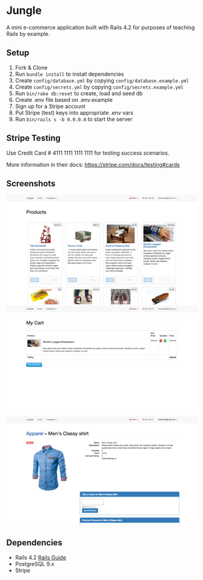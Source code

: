 # Jungle

A mini e-commerce application built with Rails 4.2 for purposes of teaching Rails by example.


## Setup

1. Fork & Clone
2. Run `bundle install` to install dependencies
3. Create `config/database.yml` by copying `config/database.example.yml`
4. Create `config/secrets.yml` by copying `config/secrets.example.yml`
5. Run `bin/rake db:reset` to create, load and seed db
6. Create .env file based on .env.example
7. Sign up for a Stripe account
8. Put Stripe (test) keys into appropriate .env vars
9. Run `bin/rails s -b 0.0.0.0` to start the server

## Stripe Testing

Use Credit Card # 4111 1111 1111 1111 for testing success scenarios.

More information in their docs: <https://stripe.com/docs/testing#cards>

## Screenshots
![Screenshot of default homepage for Jungle-rails](https://github.com/VidushanK/jungle-rails/blob/master/docs/home.png)
![Screenshot of order page](https://github.com/VidushanK/jungle-rails/blob/master/docs/order.png)
![Screenshot of product show page](https://github.com/VidushanK/jungle-rails/blob/master/docs/soldout.png)

## Dependencies

* Rails 4.2 [Rails Guide](http://guides.rubyonrails.org/v4.2/)
* PostgreSQL 9.x
* Stripe
